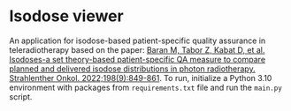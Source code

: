 # Isodose viewer

An application for isodose-based patient-specific quality assurance in teleradiotherapy based on the paper:
[Baran M, Tabor Z, Kabat D, et al. Isodoses-a set theory-based patient-specific QA measure to compare planned and delivered isodose distributions in photon radiotherapy. Strahlenther Onkol. 2022;198(9):849-861](http://doi.org/10.1007/s00066-022-01964-9).
To run, initialize a Python 3.10 environment with packages from `requirements.txt` file and run the `main.py` script. 